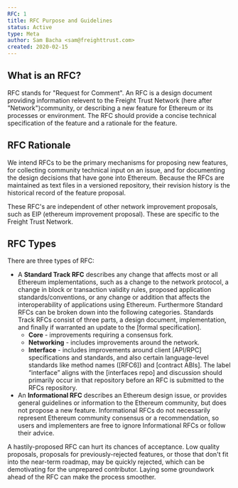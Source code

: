 ```yaml
---
RFC: 1
title: RFC Purpose and Guidelines
status: Active
type: Meta
author: Sam Bacha <sam@freighttrust.com>
created: 2020-02-15
---
```


## What is an RFC?

RFC stands for "Request for Comment". An RFC is a design document providing information relevent to the Freight Trust Network (here after "Network")community, or describing a new feature for Ethereum or its processes or environment. The RFC should provide a concise technical specification of the feature and a rationale for the feature.

## RFC Rationale

We intend RFCs to be the primary mechanisms for proposing new features, for collecting community technical input on an issue, and for documenting the design decisions that have gone into Ethereum. Because the RFCs are maintained as text files in a versioned repository, their revision history is the historical record of the feature proposal.

These RFC's are independent of other network improvement proposals, such as EIP (ethereum improvement proposal). These are specific to the Freight Trust Network.

## RFC Types

There are three types of RFC:

- A **Standard Track RFC** describes any change that affects most or all Ethereum implementations, such as a change to the network protocol, a change in block or transaction validity rules, proposed application standards/conventions, or any change or addition that affects the interoperability of applications using Ethereum. Furthermore Standard RFCs can be broken down into the following categories. Standards Track RFCs consist of three parts, a design document, implementation, and finally if warranted an update to the [formal specification].
  - **Core** - improvements requiring a consensus fork.
  - **Networking** - includes improvements around the network.
  - **Interface** - includes improvements around client [API/RPC] specifications and standards, and also certain language-level standards like method names ([RFC6]) and [contract ABIs]. The label “interface” aligns with the [interfaces repo] and discussion should primarily occur in that repository before an RFC is submitted to the RFCs repository.
- An **Informational RFC** describes an Ethereum design issue, or provides general guidelines or information to the Ethereum community, but does not propose a new feature. Informational RFCs do not necessarily represent Ethereum community consensus or a recommendation, so users and implementers are free to ignore Informational RFCs or follow their advice.

A hastily-proposed RFC can hurt its chances of acceptance. Low quality proposals, proposals for previously-rejected features, or those that don't fit into the near-term roadmap, may be quickly rejected, which can be demotivating for the unprepared contributor. Laying some groundwork ahead of the RFC can make the process smoother.